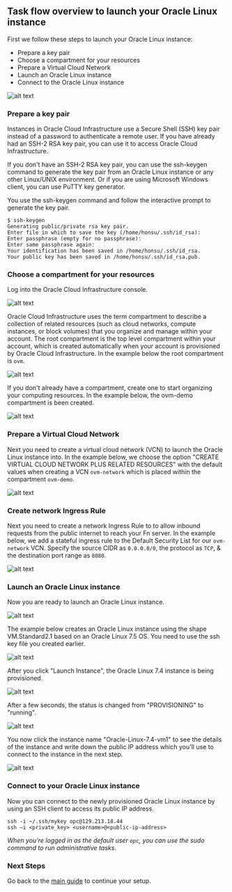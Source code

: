 ## Task flow overview to launch your Oracle Linux instance

First we follow these steps to launch your Oracle Linux instance:

 - Prepare a key pair
 - Choose a compartment for your resources
 - Prepare a Virtual Cloud Network
 - Launch an Oracle Linux instance
 - Connect to the Oracle Linux instance

![alt text](images/oracle-linux-steps.png "Task flow overview to launch your first Oracle Linux instance")

### Prepare a key pair

Instances in Oracle Cloud Infrastructure use a Secure Shell (SSH) key pair instead of a password to authenticate a remote user. If you have already had an SSH-2 RSA key pair, you can use it to access Oracle Cloud Infrastructure.

If you don't have an SSH-2 RSA key pair, you can use the ssh-keygen command to generate the key pair from an Oracle Linux instance or any other Linux/UNIX environment. Or if you are using Microsoft Windows client, you can use PuTTY key generator.

You use the ssh-keygen command and follow the interactive prompt to generate the key pair.

```
$ ssh-keygen
Generating public/private rsa key pair.
Enter file in which to save the key (/home/honsu/.ssh/id_rsa):
Enter passphrase (empty for no passphrase):
Enter same passphrase again:
Your identification has been saved in /home/honsu/.ssh/id_rsa.
Your public key has been saved in /home/honsu/.ssh/id_rsa.pub.
```

### Choose a compartment for your resources

Log into the Oracle Cloud Infrastructure console.

![alt text](images/oracle-cloud-infrastructure_sign-in.png "Oracle Cloud Infrastructure - Sign-In")

Oracle Cloud Infrastructure uses the term compartment to describe a collection of related resources (such as cloud networks, compute instances, or block volumes) that you organize and manage within your account. The root compartment is the top level compartment within your account, which is created automatically when your account is provisioned by Oracle Cloud Infrastructure.
In the example below the root compartment is `ovm`.

![alt text](images/oracle-cloud-infrastructure_compartments.png "Oracle Cloud Infrastructure - Compartments")

If you don't already have a compartment, create one to start organizing your computing resources. In the example below, the ovm-demo compartment is been created.

![alt text](images/oracle-cloud-infrastructure_create-compartment.png "Oracle Cloud Infrastructure - Create Compartment")

### Prepare a Virtual Cloud Network

Next you need to create a virtual cloud network (VCN) to launch the Oracle Linux instance into. In the example below, we choose the option "CREATE VIRTUAL CLOUD NETWORK PLUS RELATED RESOURCES" with the default values when creating a VCN `ovm-network` which is placed within the compartment `ovm-demo`.

![alt text](images/oracle-cloud-infrastructure_create-vcn.png "Oracle Cloud Infrastructure - Create VCN")

### Create network Ingress Rule

Next you need to create a network Ingress Rule to to allow inbound requests from the public internet to reach your Fn server. In the example below, we add a stateful ingress rule to the Default Security List for our `ovm-network` VCN. Specify the source CIDR as `0.0.0.0/0`, the protocol as `TCP`, & the destination port range as `8080`.

![alt text](images/oracle-cloud-infrastructure_create-secrule.png "Oracle Cloud Infrastructure - Create VCN")

### Launch an Oracle Linux instance

Now you are ready to launch an Oracle Linux instance.

![alt text](images/oracle-cloud-infrastructure_launch-instance.png "Oracle Cloud Infrastructure - Launch Instance")

The example below creates an Oracle Linux instance using the shape VM.Standard2.1 based on an Oracle Linux 7.5 OS. You need to use the ssh key file you created earlier.

![alt text](images/oracle-cloud-infrastructure_instance-options.png "Oracle Cloud Infrastructure - Instance Options")

After you click "Launch Instance", the Oracle Linux 7.4 instance is being provisioned.

![alt text](images/oracle-cloud-infrastructure_instance-provisioning.png "Oracle Cloud Infrastructure - Instance Provisioning")

After a few seconds, the status is changed from "PROVISIONING" to "running".

![alt text](images/oracle-cloud-infrastructure_instance-running.png "Oracle Cloud Infrastructure - Instance Running")

You now click the instance name "Oracle-Linux-7.4-vm1" to see the details of the instance and write down the public IP address which you'll use to connect to the instance in the next step.

![alt text](images/oracle-cloud-infrastructure_instance-details.png "Oracle Cloud Infrastructure - Instance Details")

### Connect to your Oracle Linux instance

Now you can connect to the newly provisioned Oracle Linux instance by using an SSH client to access its public IP address.

```
ssh -i ~/.ssh/mykey opc@129.213.18.44
ssh –i <private_key> <username>@<public-ip-address>
```

_When you’re logged in as the default user `opc`, you can use the sudo command to run administrative tasks._

###	Next Steps
Go back to the [main guide](README.md) to continue your setup.
